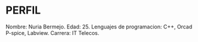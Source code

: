 PERFIL
======================
Nombre: Nuria Bermejo.
Edad: 25.
Lenguajes de programacion: C++, Orcad P-spice, Labview.
Carrera: IT Telecos.